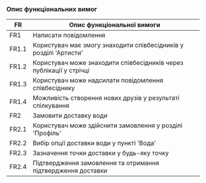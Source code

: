 ### Опис функціональних вимог
| FR  | Опис функціональної вимоги                      |
|----|--------------------------------------------------|
| FR1 | Написати повідомлення                           |
| FR1.1 | Користувач має змогу знаходити співбесідників у розділі 'Артисти' |
| FR1.2 | Користувач може знаходити співбесідників через публікації у стрічці |
| FR1.3 | Користувач може надсилати повідомлення співбесіднику |
| FR1.4 | Можливість створення нових друзів у результаті спілкування |
| FR2 | Замовити доставку води                           |
| FR2.1 | Користувач може здійснити замовлення у розділі 'Профіль' |
| FR2.2 | Вибір опції доставки води у пункті 'Вода' |
| FR2.3 | Зазначення точки доставки у будь-яку точку |
| FR2.4 | Підтвердження замовлення та отримання підтвердження доставки |

